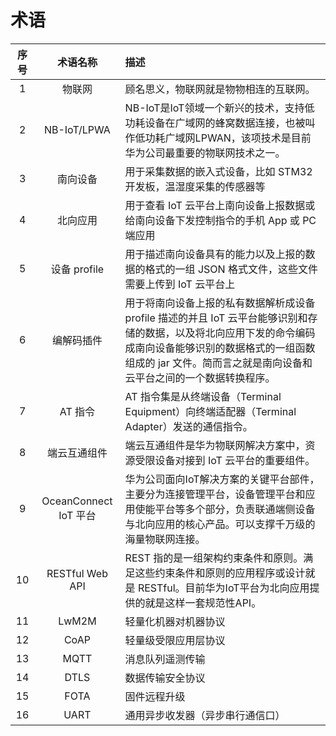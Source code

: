 # 术语

| 序号        | 术语名称        | 描述 |
|:-----------:|:--------------:|:-----|
| 1           |物联网           |顾名思义，物联网就是物物相连的互联网。|
| 2           | NB-IoT/LPWA     |NB-IoT是IoT领域一个新兴的技术，支持低功耗设备在广域网的蜂窝数据连接，也被叫作低功耗广域网LPWAN，该项技术是目前华为公司最重要的物联网技术之一。|
| 3           | 南向设备        | 用于采集数据的嵌入式设备，比如 STM32 开发板，温湿度采集的传感器等 |
| 4           | 北向应用        | 用于查看 IoT 云平台上南向设备上报数据或给南向设备下发控制指令的手机 App 或 PC 端应用 |
| 5           | 设备 profile    | 用于描述南向设备具有的能力以及上报的数据的格式的一组 JSON 格式文件，这些文件需要上传到 IoT 云平台上 |
| 6           | 编解码插件      | 用于将南向设备上报的私有数据解析成设备 profile 描述的并且 IoT 云平台能够识别和存储的数据，以及将北向应用下发的命令编码成南向设备能够识别的数据格式的一组函数组成的 jar 文件。简而言之就是南向设备和云平台之间的一个数据转换程序。 |
| 7           | AT 指令        | AT 指令集是从终端设备（Terminal Equipment）向终端适配器（Terminal Adapter）发送的通信指令。 |
| 8           | 端云互通组件    | 端云互通组件是华为物联网解决方案中，资源受限设备对接到 IoT 云平台的重要组件。 |
| 9           | OceanConnect IoT 平台   | 华为公司面向IoT解决方案的关键平台部件，主要分为连接管理平台，设备管理平台和应用使能平台等多个部分，负责联通端侧设备与北向应用的核心产品。可以支撑千万级的海量物联网连接。 |
| 10          | RESTful Web API   | REST 指的是一组架构约束条件和原则。满足这些约束条件和原则的应用程序或设计就是 RESTful。目前华为IoT平台为北向应用提供的就是这样一套规范性API。 |
| 11          | LwM2M   | 轻量化机器对机器协议 |
| 12          | CoAP   | 轻量级受限应用层协议 |
| 13          | MQTT   | 消息队列遥测传输 |
| 14          | DTLS   | 数据传输安全协议 |
| 15          | FOTA   | 固件远程升级 |
| 16          | UART   | 通用异步收发器（异步串行通信口） |
